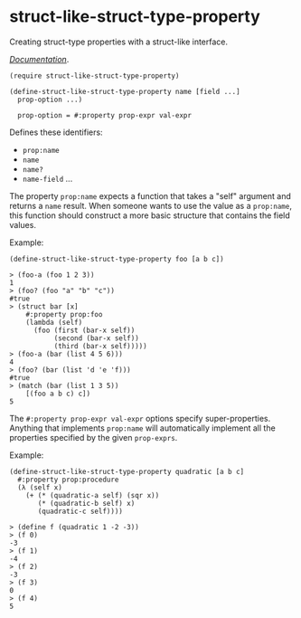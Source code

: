 # struct-like-struct-type-property
Creating struct-type properties with a struct-like interface.

[_Documentation_](https://docs.racket-lang.org/struct-like-struct-type-property/index.html).

```racket
(require struct-like-struct-type-property)
```

```racket
(define-struct-like-struct-type-property name [field ...]
  prop-option ...)
  
  prop-option = #:property prop-expr val-expr
```

Defines these identifiers:
 - `prop:name`
 - `name`
 - `name?`
 - `name-field` ...
 
The property `prop:name` expects a function that takes a
"self" argument and returns a `name` result. When someone
wants to use the value as a `prop:name`, this function
should construct a more basic structure that contains the
field values.

Example:
```racket
(define-struct-like-struct-type-property foo [a b c])

> (foo-a (foo 1 2 3))
1
> (foo? (foo "a" "b" "c"))
#true
> (struct bar [x]
    #:property prop:foo
    (lambda (self)
      (foo (first (bar-x self))
           (second (bar-x self))
           (third (bar-x self)))))
> (foo-a (bar (list 4 5 6)))
4
> (foo? (bar (list 'd 'e 'f)))
#true
> (match (bar (list 1 3 5))
    [(foo a b c) c])
5
```

The `#:property prop-expr val-expr` options specify
super-properties. Anything that implements `prop:name` will
automatically implement all the properties specified by the
given `prop-exprs`.

Example:
```racket
(define-struct-like-struct-type-property quadratic [a b c]
  #:property prop:procedure
  (λ (self x)
    (+ (* (quadratic-a self) (sqr x))
       (* (quadratic-b self) x)
       (quadratic-c self))))

> (define f (quadratic 1 -2 -3))
> (f 0)
-3
> (f 1)
-4
> (f 2)
-3
> (f 3)
0
> (f 4)
5
```

